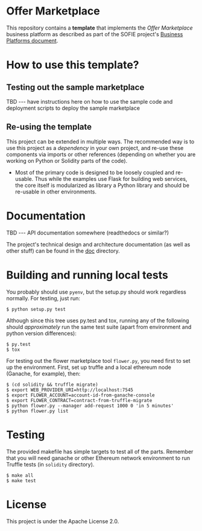 Offer Marketplace
=================

This repository contains a **template** that implements the *Offer
Marketplace* business platform as described as part of the SOFIE
project's [Business Platforms
document](https://media.voog.com/0000/0042/0957/files/SOFIE_D3.2-Business_Platform_Lab_Prototype_Release.pdf).

# How to use this template?

## Testing out the sample marketplace

TBD --- have instructions here on how to use the sample code and
deployment scripts to deploy the sample marketplace

## Re-using the template

This project can be extended in multiple ways. The recommended way is
to use this project as a *dependency* in your own project, and re-use
these components via imports or other references (depending on whether
you are working on Python or Solidity parts of the code).

* Most of the primary code is designed to be loosely coupled and
  re-usable. Thus while the examples use Flask for building web
  services, the core itself is modularized as library a Python library
  and should be re-usable in other environments.

# Documentation

TBD --- API documentation somewhere (readthedocs or similar?)

The project's technical design and architecture documentation (as well
as other stuff) can be found in the [doc](/doc/README.md) directory.

# Building and running local tests

You probably should use `pyenv`, but the setup.py should work
regardless normally. For testing, just run:

	$ python setup.py test

Although since this tree uses py.test and tox, running any of the
following should *approximately* run the same test suite (apart from
environment and python version differences):

	$ py.test
	$ tox

For testing out the flower marketplace tool `flower.py`, you need
first to set up the environment. First, set up truffle and a local
ethereum node (Ganache, for example), then:

	$ (cd solidity && truffle migrate)
	$ export WEB_PROVIDER_URI=http://localhost:7545
	$ export FLOWER_ACCOUNT=account-id-from-ganache-console
	$ export FLOWER_CONTRACT=contract-from-truffle-migrate
	$ python flower.py --manager add-request 1000 0 'in 5 minutes'
	$ python flower.py list

# Testing

The provided makefile has simple targets to test all of the
parts. Remember that you will need ganache or other Ethereum network
environment to run Truffle tests (in `solidity` directory).

	$ make all
	$ make test

# License

This project is under the Apache License 2.0.
